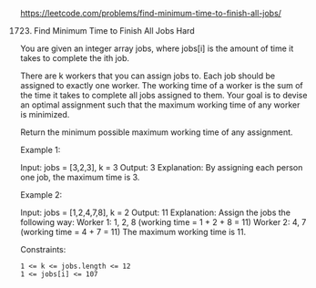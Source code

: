 https://leetcode.com/problems/find-minimum-time-to-finish-all-jobs/

1723. Find Minimum Time to Finish All Jobs
Hard

You are given an integer array jobs, where jobs[i] is the amount of time it takes to complete the ith job.

There are k workers that you can assign jobs to. Each job should be assigned to exactly one worker. The working time of a worker is the sum of the time it takes to complete all jobs assigned to them. Your goal is to devise an optimal assignment such that the maximum working time of any worker is minimized.

Return the minimum possible maximum working time of any assignment.

 

Example 1:

Input: jobs = [3,2,3], k = 3
Output: 3
Explanation: By assigning each person one job, the maximum time is 3.

Example 2:

Input: jobs = [1,2,4,7,8], k = 2
Output: 11
Explanation: Assign the jobs the following way:
Worker 1: 1, 2, 8 (working time = 1 + 2 + 8 = 11)
Worker 2: 4, 7 (working time = 4 + 7 = 11)
The maximum working time is 11.

 

Constraints:

    1 <= k <= jobs.length <= 12
    1 <= jobs[i] <= 107


